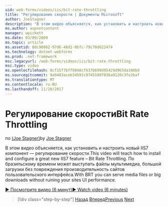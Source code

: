 ```yaml
---
uid: web-forms/videos/iis/bit-rate-throttling
title: "Регулирование скорости | Документы Microsoft"
author: JoeStagner
description: "В этом видео объясняется, как установить и настроить новый IIS7 компонент — регулирование скорости. С бразильскому времени можно использовать файлы мультимедиа, withou большой загрузки..."
ms.author: aspnetcontent
manager: wpickett
ms.date: 03/09/2009
ms.topic: article
ms.assetid: 8dc90862-97d6-48d1-8bfc-79c70d622474
ms.technology: dotnet-webforms
ms.prod: .net-framework
msc.legacyurl: /web-forms/videos/iis/bit-rate-throttling
msc.type: video
ms.openlocfilehash: 0cf15f76ff0848cf637b699d95429d965da340b9
ms.sourcegitcommit: 9a9483aceb34591c97451997036a9120c3fe2baf
ms.translationtype: MT
ms.contentlocale: ru-RU
ms.lasthandoff: 11/10/2017
---
```

<a name="bit-rate-throttling"></a><span data-ttu-id="78a56-104">Регулирование скорости</span><span class="sxs-lookup"><span data-stu-id="78a56-104">Bit Rate Throttling</span></span>
====================
<span data-ttu-id="78a56-105">по [(Joe Stagner)](https://github.com/JoeStagner)</span><span class="sxs-lookup"><span data-stu-id="78a56-105">by [Joe Stagner](https://github.com/JoeStagner)</span></span>

<span data-ttu-id="78a56-106">В этом видео объясняется, как установить и настроить новый IIS7 компонент — регулирование скорости.</span><span class="sxs-lookup"><span data-stu-id="78a56-106">This video will teach how to install and configure a great new IIS7 feature – Bit Rate Throttling.</span></span> <span data-ttu-id="78a56-107">По бразильскому времени может выступать файлы мультимедиа, большой загрузки без повреждения производительность сайтов пользовательского интерфейса.</span><span class="sxs-lookup"><span data-stu-id="78a56-107">With BRT you can serve media files or big downloads without ruining your sites UI performance.</span></span>

[<span data-ttu-id="78a56-108">&#9654; Посмотрите видео (6 минут)</span><span class="sxs-lookup"><span data-stu-id="78a56-108">&#9654; Watch video (6 minutes)</span></span>](https://channel9.msdn.com/Blogs/ASP-NET-Site-Videos/bit-rate-throttling)

>[!div class="step-by-step"]
<span data-ttu-id="78a56-109">[Назад](installing-ftp7.md)
[Вперед](iis7-playlists.md)</span><span class="sxs-lookup"><span data-stu-id="78a56-109">[Previous](installing-ftp7.md)
[Next](iis7-playlists.md)</span></span>
